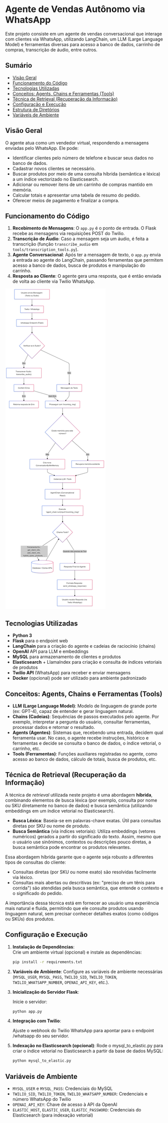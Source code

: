 # Agente de Vendas Autônomo via WhatsApp

Este projeto consiste em um agente de vendas conversacional que interage com clientes via WhatsApp, utilizando LangChain, um LLM (Large Language Model) e ferramentas diversas para acesso a banco de dados, carrinho de compras, transcrição de áudio, entre outros.

## Sumário

- [Visão Geral](#visão-geral)
- [Funcionamento do Código](#funcionamento-do-código)
- [Tecnologias Utilizadas](#tecnologias-utilizadas)
- [Conceitos: Agents, Chains e Ferramentas (Tools)](#conceitos-agents-chains-e-ferramentas-tools)
- [Técnica de Retrieval (Recuperação da Informação)](#técnica-de-retrieval-recuperação-da-informação)
- [Configuração e Execução](#configuração-e-execução)
- [Estrutura de Diretórios](#estrutura-de-diretórios)
- [Variáveis de Ambiente](#variáveis-de-ambiente)

## Visão Geral

O agente atua como um vendedor virtual, respondendo a mensagens enviadas pelo WhatsApp. Ele pode:

- Identificar clientes pelo número de telefone e buscar seus dados no banco de dados.
- Cadastrar novos clientes se necessário.
- Buscar produtos por meio de uma consulta híbrida (semântica e léxica) a um índice vectorizado no Elasticsearch.
- Adicionar ou remover itens de um carrinho de compras mantido em memória.
- Calcular totais e apresentar uma tabela de resumo do pedido.
- Oferecer meios de pagamento e finalizar a compra.

## Funcionamento do Código

1. **Recebimento de Mensagens**: O `app.py` é o ponto de entrada. O Flask recebe as mensagens via requisições POST do Twilio.  
2. **Transcrição de Áudio**: Caso a mensagem seja um áudio, é feita a transcrição (função `transcribe_audio` em `tools/transcription_tools.py`).  
3. **Agente Conversacional**: Após ter a mensagem de texto, o `app.py` envia a entrada ao agente do LangChain, passando ferramentas que permitem acesso a banco de dados, busca de produtos e manipulação do carrinho.  
4. **Resposta ao Cliente**: O agente gera uma resposta, que é então enviada de volta ao cliente via Twilio WhatsApp.

![Fluxo](fluxo.png)

## Tecnologias Utilizadas

- **Python 3**  
- **Flask** para o endpoint web  
- **LangChain** para a criação do agente e cadeias de raciocínio (chains)  
- **OpenAI** API para LLM e embeddings  
- **MySQL** para armazenamento de clientes e produtos  
- **Elasticsearch** + LlamaIndex para criação e consulta de índices vetoriais de produtos  
- **Twilio API** (WhatsApp) para receber e enviar mensagens  
- **Docker** (opcional) pode ser utilizado para ambiente padronizado

## Conceitos: Agents, Chains e Ferramentas (Tools)

- **LLM (Large Language Model)**: Modelo de linguagem de grande porte (ex: GPT-4), capaz de entender e gerar linguagem natural.
- **Chains (Cadeias)**: Sequências de passos executados pelo agente. Por exemplo, interpretar a pergunta do usuário, consultar ferramentas, processar dados e retornar o resultado.
- **Agents (Agentes)**: Sistemas que, recebendo uma entrada, decidem qual ferramenta usar. No caso, o agente recebe instruções, histórico e ferramentas e decide se consulta o banco de dados, o índice vetorial, o carrinho, etc.
- **Tools (Ferramentas)**: Funções auxiliares registradas no agente, como acesso ao banco de dados, cálculo de totais, busca de produtos, etc.

## Técnica de Retrieval (Recuperação da Informação)

A técnica de *retrieval* utilizada neste projeto é uma abordagem **híbrida**, combinando elementos de busca léxica (por exemplo, consulta por nome ou SKU diretamente no banco de dados) e busca semântica (utilizando embeddings em um índice vetorial no Elasticsearch).

- **Busca Léxica**: Baseia-se em palavras-chave exatas. Útil para consultas diretas por SKU ou nome de produto.
- **Busca Semântica** (via índices vetoriais): Utiliza embeddings (vetores numéricos) gerados a partir do significado do texto. Assim, mesmo que o usuário use sinônimos, contextos ou descrições pouco diretas, a busca semântica pode encontrar os produtos relevantes.

Essa abordagem híbrida garante que o agente seja robusto a diferentes tipos de consultas do cliente:  
- Consultas diretas (por SKU ou nome exato) são resolvidas facilmente via léxico.  
- Consultas mais abertas ou descritivas (ex: "preciso de um tênis para corrida") são atendidas pela busca semântica, que entende o contexto e o significado do pedido.

A importância dessa técnica está em fornecer ao usuário uma experiência mais natural e fluida, permitindo que ele consulte produtos usando linguagem natural, sem precisar conhecer detalhes exatos (como códigos ou SKUs) dos produtos.

## Configuração e Execução

1. **Instalação de Dependências**:  
   Crie um ambiente virtual (opcional) e instale as dependências:
   ```bash
   pip install -r requirements.txt
   ```


2. **Variáveis de Ambiente**:
Configure as variáveis de ambiente necessárias (```MYSQL_USER```, ```MYSQL_PASS```, ```TWILIO_SID```, ```TWILIO_TOKEN```, ```TWILIO_WHATSAPP_NUMBER```, ```OPENAI_API_KEY```, etc.).

3. **Inicialização do Servidor Flask**:

    Inicie o servidor:

    ```bash
    python app.py
    ```
4. **Integração com Twilio**:

    Ajuste o webhook do Twilio WhatsApp para apontar para o endpoint /whatsapp do seu servidor.

5. **Indexação no Elasticsearch (opcional)**:
    Rode o mysql_to_elastic.py para criar o índice vetorial no Elasticsearch a partir da base de dados MySQL:

    ```bash
    python mysql_to_elastic.py
    ```

## Variáveis de Ambiente
- ```MYSQL_USER``` e ```MYSQL_PASS```: Credenciais do MySQL
- ```TWILIO_SID```, ```TWILIO_TOKEN```, ```TWILIO_WHATSAPP_NUMBER```: Credenciais e número WhatsApp do Twilio
- ```OPENAI_API_KEY```: Chave de acesso à API da OpenAI
- ```ELASTIC_HOST```, ```ELASTIC_USER```, ```ELASTIC_PASSWORD```: Credenciais do Elasticsearch (para indexação vetorial)
